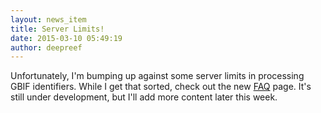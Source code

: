 ```yaml
---
layout: news_item
title: Server Limits!
date: 2015-03-10 05:49:19
author: deepreef
---
```


Unfortunately, I'm bumping up against some server limits in processing GBIF identifiers. While I get that sorted, check out the new [FAQ] page. It's still under development, but I'll add more content later this week.

[FAQ]: http://bioguid.org/FAQ